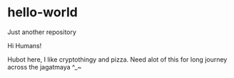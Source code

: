 # hello-world
Just another repository

Hi Humans!

Hubot here, I like cryptothingy and pizza. Need alot of this for long journey across the jagatmaya ^_~
